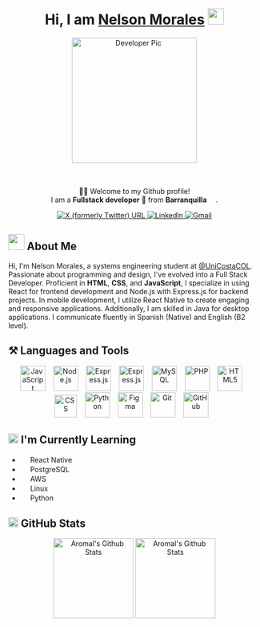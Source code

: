 <div align="center">
    <h1>Hi, I am <a href="https://nelson-portfolio-seven.vercel.app/" target="_blank">Nelson Morales</a> <img src="https://media.giphy.com/media/hvRJCLFzcasrR4ia7z/giphy.gif" width="32"></h1>
    <div>
        <img alt="Developer Pic" src="https://i.ibb.co/nB0XVZh/Me.png" alt = "Ilustación de mí" width="250"/>
    </div>
    <br/>
    <br>
    <p>🙏🏻 Welcome to my Github profile!<br />
        I am a <b>Fullstack developer</b> 📌 from <b>Barranquilla</b> <img src="https://images.emojiterra.com/google/noto-emoji/unicode-15.1/color/512px/1f1e8-1f1f4.png" width="14" />.</p>
    <div>
        <a href="https://twitter.com/Cmrales26" target="_blank">
            <img alt="X (formerly Twitter) URL" src="https://img.shields.io/twitter/url?url=https%3A%2F%2Ftwitter.com%2FCmrales26&style=for-the-badge&logo=X&logoColor=%23FFF&label=twitter&labelColor=%23000&color=%23000">
        </a>
        <a href="https://www.linkedin.com/in/Cmrales26" target="_blank">
            <img alt="LinkedIn" src="https://img.shields.io/badge/linkedin-%230077B5.svg?&style=for-the-badge&logo=linkedin&logoColor=white" />
        </a>
        <a href="mailto:camilomorales2615@gmail.com" target="_blank">
            <img alt="Gmail" src="https://img.shields.io/badge/-Gmail-D14836?style=for-the-badge&logo=Gmail&logoColor=white" />
        </a>
    </div>
</div>

<div>
    <h2> <img src="https://slackmojis.com/emojis/52109-hello/download" width = "32"> About Me </h2>
    <p>Hi, I'm Nelson Morales, a systems engineering student at <a href="https://twitter.com/UniCostaCOL" target="_blank">@UniCostaCOL</a>. Passionate about programming and design, I've evolved into a Full Stack Developer. Proficient in <b>HTML</b>, <b>CSS</b>, and  <b>JavaScript</b>, I specialize in using React for frontend development and Node.js with Express.js for backend projects. In mobile development, I utilize React Native to create engaging and responsive applications. Additionally, I am skilled in Java for desktop applications. I communicate fluently in Spanish (Native) and English (B2 level).</p>
</div>

<div>
    <h2> ⚒️ Languages and Tools</h2>
    <p align="center" gap="20">
        <img src="https://slackmojis.com/emojis/151-javascript/download" width="50"  alt="JavaScript"/>&nbsp;&nbsp;&nbsp;
        <img src="https://slackmojis.com/emojis/4425-nodejs/download" width="50"  alt="Node.js"/>&nbsp;&nbsp;&nbsp;
        <img src="https://slackmojis.com/emojis/1539-express/download" width="50"  alt="Express.js"/>&nbsp;&nbsp;&nbsp;
        <img src="https://slackmojis.com/emojis/1161-react/download" width="50"  alt="Express.js"/>&nbsp;&nbsp;&nbsp;
        <img src="https://slackmojis.com/emojis/4439-mysql/download" width="50"  alt="MySQL"/>&nbsp;&nbsp;&nbsp;
        <img src="https://slackmojis.com/emojis/130-php/download" width="50"  alt="PHP"/>&nbsp;&nbsp;&nbsp;
        <img src="https://slackmojis.com/emojis/719-html5/download" width="50"  alt="HTML5"/>&nbsp;&nbsp;&nbsp;
        <img src="https://upload.wikimedia.org/wikipedia/commons/d/d5/CSS3_logo_and_wordmark.svg" alt="CSS" width="45"  alt="CSS3"/>&nbsp;&nbsp;&nbsp;
        <img src="https://slackmojis.com/emojis/32-python/download" width="50"  alt="Python"/>&nbsp;&nbsp;&nbsp;
        <img src="https://slackmojis.com/emojis/8322-figma/download" width="50"  alt="Figma"/>&nbsp;&nbsp;&nbsp;
        <img src="https://slackmojis.com/emojis/7685-git/download" width="50"  alt="Git"/>&nbsp;&nbsp;&nbsp;
        <img src="https://slackmojis.com/emojis/8712-github/download" width="50" alt="GitHub"/>&nbsp;&nbsp;&nbsp;
    </p>
</div>

<div>
    <h2> <img src="https://slackmojis.com/emojis/57723-learning/download" width = "20">  I'm Currently Learning </h2>
    <ul>
        <li><img src="https://slackmojis.com/emojis/1161-react/download" width ="16"/>  React Native</li>
        <li> <img src="https://slackmojis.com/emojis/198-postgresql/download" width ="16"/> PostgreSQL</li>
        <li><img src="https://slackmojis.com/emojis/2988-aws/download" width ="16" /> AWS</li>
        <li><img src="https://slackmojis.com/emojis/9611-linux/download" width ="16"/> Linux</li>
        <li><img src="https://slackmojis.com/emojis/32-python/download" width ="16"/> Python</li>
    </ul>
</div>

<div>
    <h2>
        <img src="https://slackmojis.com/emojis/626-github_octocat/download" width="20"> GitHub Stats
    </h2>
    <p align="center">
        <img height="160" alt="Aromal's Github Stats"
            src="https://github-readme-stats.vercel.app/api?username=cmrales26&show_icons=true&hide_border=true&theme=dark&count_private=true" />
        <img alt="Aromal's Github Stats" height="160"
            src="https://github-readme-stats.vercel.app/api/top-langs/?username=cmrales26&hide=assembly&hide_border=true&layout=compact&theme=dark" />
    </p>
</div>
